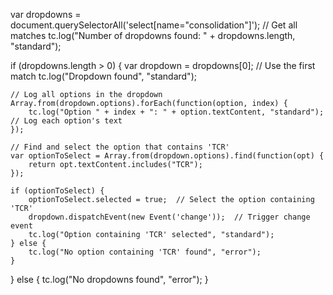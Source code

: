 var dropdowns = document.querySelectorAll('select[name="consolidation"]');  // Get all matches
tc.log("Number of dropdowns found: " + dropdowns.length, "standard");

if (dropdowns.length > 0) {
    var dropdown = dropdowns[0];  // Use the first match
    tc.log("Dropdown found", "standard");
    
    // Log all options in the dropdown
    Array.from(dropdown.options).forEach(function(option, index) {
        tc.log("Option " + index + ": " + option.textContent, "standard");  // Log each option's text
    });
    
    // Find and select the option that contains 'TCR'
    var optionToSelect = Array.from(dropdown.options).find(function(opt) {
        return opt.textContent.includes("TCR");
    });

    if (optionToSelect) {
        optionToSelect.selected = true;  // Select the option containing 'TCR'
        dropdown.dispatchEvent(new Event('change'));  // Trigger change event
        tc.log("Option containing 'TCR' selected", "standard");
    } else {
        tc.log("No option containing 'TCR' found", "error");
    }
} else {
    tc.log("No dropdowns found", "error");
}